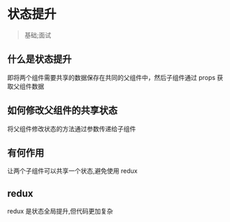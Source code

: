 
# 状态提升
> 基础;面试

## 什么是状态提升
即将两个组件需要共享的数据保存在共同的父组件中，然后子组件通过 props 获取父组件数据

## 如何修改父组件的共享状态
将父组件修改状态的方法通过参数传递给子组件

## 有何作用
让两个子组件可以共享一个状态,避免使用 redux

## redux 
redux 是状态全局提升,但代码更加复杂